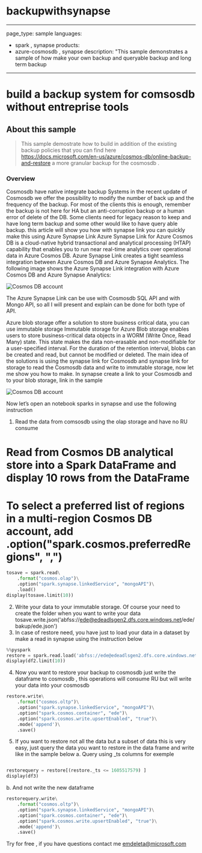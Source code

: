 # backupwithsynapse

---
page_type: sample
languages:
- spark , synapse 
products:
- azure-cosmosdb , synapse 
description: "This sample demonstrates a sample of how make your own backup and queryable backup and long term backup 

---
# build a backup system for comsosdb  without entreprise tools 

## About this sample

> This sample demostrate how to build in addition of the existing backup policies that you can find here  
https://docs.microsoft.com/en-us/azure/cosmos-db/online-backup-and-restore 
a more granular backup for the cosmosdb . 


### Overview





Cosmosdb have native integrate backup Systems in the recent update of Cosmosdb we offer the possibility to modify the number of back up and the frequency of the backup. For most of the clients this is enough, remember the backup is not here for HA but an anti-corruption backup or a human error of delete of the DB. 
Some clients need for legacy reason to keep and have long term backup and some other would like to have query able backup. this article will show you how with synapse link you can quickly make this using Azure Synapse Link 
Azure Synapse Link for Azure Cosmos DB is a cloud-native hybrid transactional and analytical processing (HTAP) capability that enables you to run near real-time analytics over operational data in Azure Cosmos DB. Azure Synapse Link creates a tight seamless integration between Azure Cosmos DB and Azure Synapse Analytics. 
The following image shows the Azure Synapse Link integration with Azure Cosmos DB and Azure Synapse Analytics:

![Cosmos DB account](media/.png)  

 
The Azure Synapse Link can be use with Cosmosdb SQL API and with Mongo API, so all I will present and explain can be done for both type of API.

Azure blob storage offer a solution to store business critical data, you can use immutable storage
Immutable storage for Azure Blob storage enables users to store business-critical data objects in a WORM (Write Once, Read Many) state. This state makes the data non-erasable and non-modifiable for a user-specified interval. For the duration of the retention interval, blobs can be created and read, but cannot be modified or deleted. 
The main idea of the solutions is using the synapse link for Cosmosdb and synapse link for storage to read the Cosmosdb data and write to immutable storage, now let me show you how to make. 
In synapse create a link to your Cosmosdb and to your blob storage, link in the sample 

![Cosmos DB account](media/.png)  
  
Now let’s open an notebook sparks in synapse and use the following instruction 
1.	Read the data from comsosdb using the olap storage and have no RU consume 
# Read from Cosmos DB analytical store into a Spark DataFrame and display 10 rows from the DataFrame
# To select a preferred list of regions in a multi-region Cosmos DB account, add .option("spark.cosmos.preferredRegions", "<Region1>,<Region2>")

```python
tosave = spark.read\
    .format("cosmos.olap")\
    .option("spark.synapse.linkedService", "mongoAPI")\
    .load()
display(tosave.limit(10))

```
2.	Write your data to your immutable storage. Of course your need to create the folder when you want to write your data 
tosave.write.json('abfss://ede@edeadlsgen2.dfs.core.windows.net/ede/bakup/ede.json')
3.	In case of restore need, you have just to load your data in a dataset by make a read in synapse using the instruction below 

```python
%%pyspark
restore = spark.read.load('abfss://ede@edeadlsgen2.dfs.core.windows.net/ede/bakup/ede.json', format='json')
display(df2.limit(10))
```

4.	Now you want to restore your backup to cosmosdb just write the dataframe to cosmosdb , this operations will consume RU but will write your data into your cosmosdb 
```python
restore.write\
    .format("cosmos.oltp")\
    .option("spark.synapse.linkedService", "mongoAPI")\
    .option("spark.cosmos.container", "ede")\
    .option("spark.cosmos.write.upsertEnabled", "true")\
    .mode('append')\
    .save()
```

5.	If you want to restore not all the data but a subset of data this is very easy, just query the data you want to restore in the data frame and write like in the sample below 
a.	Query using _ts columns for exemple 
```python

restorequery = restore[(restore._ts <= 1605517579) ]
display(df3)
```

b.	And not write the new dataframe 
```python
restorequery.write\
    .format("cosmos.oltp")\
    .option("spark.synapse.linkedService", "mongoAPI")\
    .option("spark.cosmos.container", "ede")\
    .option("spark.cosmos.write.upsertEnabled", "true")\
    .mode('append')\
    .save()
```

Try for free , if you have questions contact me emdeleta@microsoft.com
